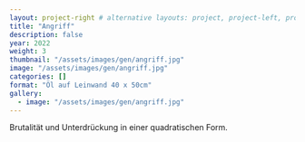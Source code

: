 ```yaml
---
layout: project-right # alternative layouts: project, project-left, project-right, project-top
title: "Angriff"
description: false
year: 2022
weight: 3
thumbnail: "/assets/images/gen/angriff.jpg"
image: "/assets/images/gen/angriff.jpg"
categories: []
format: "Öl auf Leinwand 40 x 50cm"
gallery:
  - image: "/assets/images/gen/angriff.jpg"
---
```


Brutalität und Unterdrückung in einer quadratischen Form.